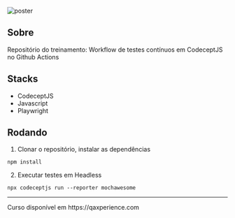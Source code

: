 ![poster](./.github/poster.png)

## Sobre

Repositório do treinamento: Workflow de testes contínuos em CodeceptJS no Github Actions

## Stacks

- CodeceptJS
- Javascript
- Playwright

## Rodando

1. Clonar o repositório, instalar as dependências

```
npm install
```

2. Executar testes em Headless

```
npx codeceptjs run --reporter mochawesome
```

<hr>
Curso disponível em https://qaxperience.com
